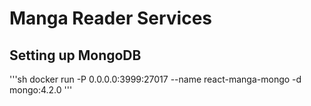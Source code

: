 # Manga Reader Services
## Setting up MongoDB

'''sh
docker run -P 0.0.0.0:3999:27017 --name react-manga-mongo -d mongo:4.2.0
'''